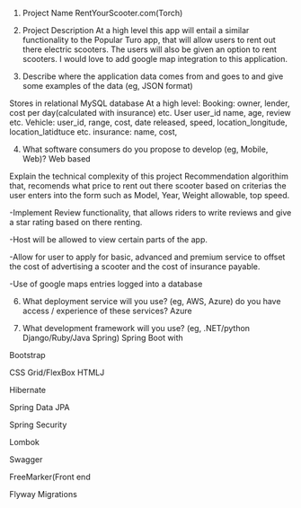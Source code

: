 1. Project Name
   RentYourScooter.com(Torch)

2. Project Description
   At a high level this app will entail a similar functionality to the Popular Turo app, that will allow users to rent out there electric scooters. The users will also be given an option to rent scooters. I would love to add google map integration to this application.

3. Describe where the application data comes from and goes to and give some examples of the data (eg, JSON format)

Stores in relational MySQL database
At a high level:
Booking: owner, lender, cost per day(calculated with insurance) etc.
User user_id name, age, review etc.
Vehicle: user_id, range, cost, date released, speed, location_longitude, location_latidtuce etc.
insurance: name, cost,

4. What software consumers do you propose to develop (eg, Mobile, Web)?
   Web based

Explain the technical complexity of this project
Recommendation algorithim that, recomends what price to rent out there scooter based on criterias the user enters into the form such as Model, Year, Weight allowable, top speed.

-Implement Review functionality, that allows riders to write reviews and give a star rating based on there renting.

-Host will be allowed to view certain parts of the app.

-Allow for user to apply for basic, advanced and premium service to offset the cost of advertising a scooter and the cost of insurance payable.

-Use of google maps entries logged into a database

6. What deployment service will you use? (eg, AWS, Azure) do you have access / experience of these services?
   Azure

7. What development framework will you use? (eg, .NET/python Django/Ruby/Java Spring)
   Spring Boot with

Bootstrap

CSS Grid/FlexBox HTMLJ

Hibernate

Spring Data JPA

Spring Security

Lombok

Swagger

FreeMarker(Front end

Flyway Migrations

